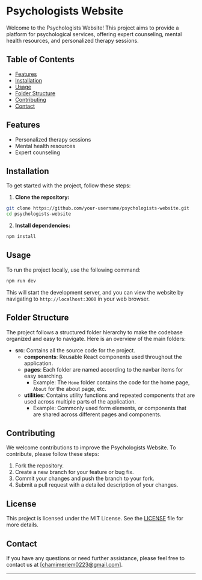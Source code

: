 # Psychologists Website

Welcome to the Psychologists Website! This project aims to provide a platform for psychological services, offering expert counseling, mental health resources, and personalized therapy sessions.

## Table of Contents

- [Features](#features)
- [Installation](#installation)
- [Usage](#usage)
- [Folder Structure](#folder-structure)
- [Contributing](#contributing)
- [Contact](#contact)

## Features

- Personalized therapy sessions
- Mental health resources
- Expert counseling

## Installation

To get started with the project, follow these steps:

1. **Clone the repository:**

```bash
git clone https://github.com/your-username/psychologists-website.git
cd psychologists-website
```

2. **Install dependencies:**

```bash
npm install
```

## Usage

To run the project locally, use the following command:

```bash
npm run dev
```

This will start the development server, and you can view the website by navigating to `http://localhost:3000` in your web browser.

## Folder Structure

The project follows a structured folder hierarchy to make the codebase organized and easy to navigate. Here is an overview of the main folders:

- **src**: Contains all the source code for the project.
  - **components**: Reusable React components used throughout the application.
  - **pages**: Each folder are named according to the navbar items for easy searching.
    - Example: The `Home` folder contains the code for the home page, `About` for the about page, etc.
  - **utilities**: Contains utility functions and repeated components that are used across multiple parts of the application.
    - Example: Commonly used form elements, or components that are shared across different pages and components.

## Contributing

We welcome contributions to improve the Psychologists Website. To contribute, please follow these steps:

1. Fork the repository.
2. Create a new branch for your feature or bug fix.
3. Commit your changes and push the branch to your fork.
4. Submit a pull request with a detailed description of your changes.

## License

This project is licensed under the MIT License. See the [LICENSE](LICENSE) file for more details.

## Contact

If you have any questions or need further assistance, please feel free to contact us at [chamimeriem0223@gmail.com].

---


